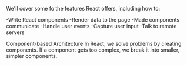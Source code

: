We'll cover some fo the features React offers, including how to: 

-Write React components
-Render data to the page
-Made components communicate
-Handle user events
-Capture user input
-Talk to remote servers

Component-based Architecture
In React, we solve problems by creating components. If a component gets too complex, we break it into smaller, simpler components.

